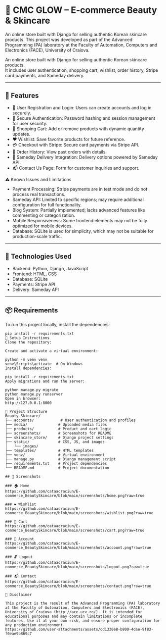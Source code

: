# 🌸 CMC GLOW – E-commerce Beauty & Skincare

An online store built with Django for selling authentic Korean skincare products. This project was developed as part of the Advanced Programming (PA) laboratory at the Faculty of Automation, Computers and Electronics (FACE), University of Craiova.

An online store built with Django for selling authentic Korean skincare products.  
It includes user authentication, shopping cart, wishlist, order history, Stripe card payments, and Sameday delivery.

---

## 🔑 Features
- 👤 User Registration and Login: Users can create accounts and log in securely.
- 🔐 Secure Authentication: Password hashing and session management for user security.
- 🛒 Shopping Cart: Add or remove products with dynamic quantity updates.
- ❤️ Wishlist: Save favorite products for future reference.
- 💳 Checkout with Stripe: Secure card payments via Stripe API.
- 🧾 Order History: View past orders with details.
- 🚚 Sameday Delivery Integration: Delivery options powered by Sameday API.
- 📬 Contact Us Page: Form for customer inquiries and support.

⚠️ Known Issues and Limitations
- Payment Processing: Stripe payments are in test mode and do not process real transactions.
- Sameday API: Limited to specific regions; may require additional configuration for full functionality.
- Blog System: Partially implemented; lacks advanced features like commenting or categorization.
- Mobile Responsiveness: Some frontend elements may not be fully optimized for mobile devices.
- Database: SQLite is used for simplicity, which may not be suitable for production-scale traffic.

---

## 🧪 Technologies Used
- Backend: Python, Django, JavaScript
- Frontend: HTML, CSS
- Database: SQLite 
- Payments: Stripe API
- Delivery: Sameday API

---

## 📦 Requirements

To run this project locally, install the dependencies:

```
pip install -r requirements.txt
🔧 Setup Instructions
Clone the repository:

Create and activate a virtual environment:

python -m venv venv
venv\Scripts\activate  # On Windows
Install dependencies:

pip install -r requirements.txt
Apply migrations and run the server:

python manage.py migrate
python manage.py runserver
Open in browser:
http://127.0.0.1:8000

📁 Project Structure
Beauty-Skincare/
├── accounts/            # User authentication and profiles
├── media/              # Uploaded media files
├── products/           # Product and cart logic
├── screenshots/        # Screenshots for README
├── skincare_store/     # Django project settings
├── static/             # CSS, JS, and images
│   └── images/
├── templates/          # HTML templates
├── venv/               # Virtual environment
├── manage.py           # Django management script
├── requirements.txt    # Project dependencies
└── README.md           # Project documentation

## 📸 Screenshots

### 🏠 Home
https://github.com/cataacraciun/E-commerce_BeautySkincare/blob/main/screenshots/home.png?raw=true

### ❤️ Wishlist
https://github.com/cataacraciun/E-commerce_BeautySkincare/blob/main/screenshots/wishlist.png?raw=true

### 🛒 Cart
https://github.com/cataacraciun/E-commerce_BeautySkincare/blob/main/screenshots/cart.png?raw=true

### 👤 Account
https://github.com/cataacraciun/E-commerce_BeautySkincare/blob/main/screenshots/account.png?raw=true

### 🔓 Logout
https://github.com/cataacraciun/E-commerce_BeautySkincare/blob/main/screenshots/logout.png?raw=true

### 📬 Contact
https://github.com/cataacraciun/E-commerce_BeautySkincare/blob/main/screenshots/contact.png?raw=true

📜 Disclaimer

This project is the result of the Advanced Programming (PA) laboratory at the Faculty of Automation, Computers and Electronics (FACE), University of Craiova (http://ace.ucv.ro/). It is intended for educational purposes and may contain limitations or incomplete features. Use it at your own risk, and ensure proper configuration for any production environment.
https://github.com/user-attachments/assets/cd1330e8-b800-4dae-9f83-f0eae9b869c7

